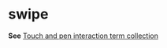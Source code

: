 # swipe

**See** [Touch and pen interaction term collection](../term-collections/touch-pen-interaction-terms.md)
